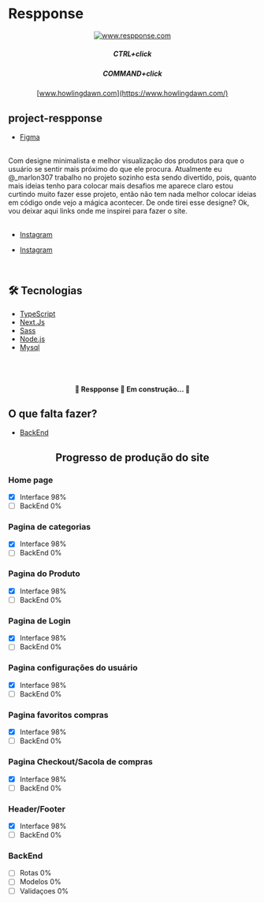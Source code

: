 # Respponse

<div align="center">

[<img alt="www.respponse.com" title="www.respponse.com" src="./public/favico.ico" />](https://www.respponse.com)

##### CTRL+click

##### COMMAND+click

[www.howlingdawn.com](https://www.howlingdawn.com/)

</div>

## project-respponse

- [Figma](<https://www.figma.com/file/iQODOgouFLNUlYJvySj7ln/Untitled?node-id=57%3A21>)

</br>
Com designe minimalista e melhor visualização dos produtos para que o usuário se sentir mais próximo do que ele procura.
Atualmente eu @_marlon307 trabalho no projeto sozinho esta sendo divertido, pois, quanto mais ideias tenho para colocar mais desafios me aparece claro estou curtindo muito fazer esse projeto, então não tem nada melhor colocar ideias em código onde vejo a mágica acontecer. De onde tirei esse designe? Ok, vou deixar aqui links onde me inspirei para fazer o site.
</br>
</br>

- [Instagram](https://www.instagram.com/p/CQ0oSSKowkq/)

- [Instagram](https://www.instagram.com/p/CQ0CXUZj6KB/)

</br>

## 🛠 Tecnologias

- [TypeScript](https://www.typescriptlang.org/)
- [Next.Js](https://nextjs.org/)
- [Sass](https://sass-lang.com/)
- [Node.js](https://nodejs.org/en/)
- [Mysql](https://www.mysql.com/)
</br>
</br>

<h4 align="center">🚧  Respponse 🚀 Em construção...  🚧</h4>

## O que falta fazer?

- [BackEnd](#-BackEnd)

<h2 align="center">Progresso de produção do site</h2>

### Home page

- [x] Interface 98%
- [ ] BackEnd 0%

### Pagina de categorias

- [x] Interface 98%
- [ ] BackEnd 0%

### Pagina do Produto

- [x] Interface 98%
- [ ] BackEnd 0%

### Pagina de Login

- [x] Interface 98%
- [ ] BackEnd 0%

### Pagina configurações do usuário

- [x] Interface 98%
- [ ] BackEnd 0%

### Pagina favoritos compras

- [x] Interface 98%
- [ ] BackEnd 0%

### Pagina Checkout/Sacola de compras

- [x] Interface 98%
- [ ] BackEnd 0%

### Header/Footer

- [x] Interface 98%
- [ ] BackEnd 0%

### BackEnd

- [ ] Rotas 0%
- [ ] Modelos 0%
- [ ] Validaçoes 0%
